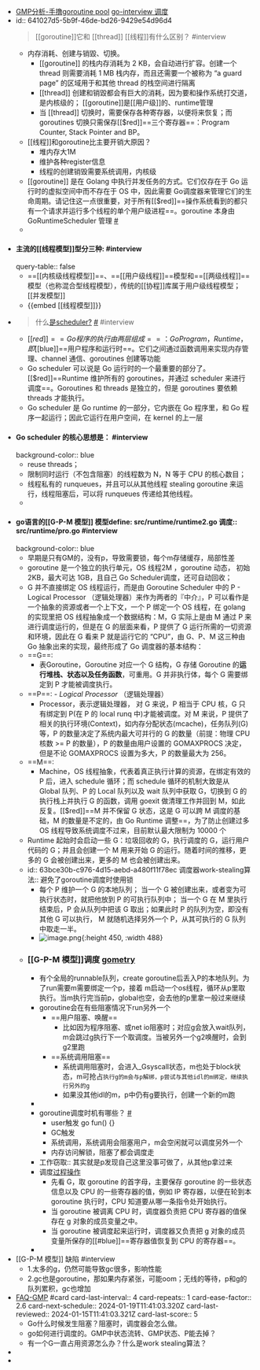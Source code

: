 - [GMP分析-手撸goroutine pool](https://strikefreedom.top/high-performance-implementation-of-goroutine-pool)   [go-interview 调度](https://golang.design/go-questions/sched/goroutine-vs-thread/)
- id:: 641027d5-5b9f-46de-bd26-9429e54d96d4
  > [[goroutine]]它和 [[thread]] [[线程]]有什么区别？ #interview
	- 内存消耗、创建与销毀、切换。
		- [[goroutine]] 的栈内存消耗为 2 KB，会自动进行扩容。创建一个 thread 则需要消耗 1 MB 栈内存，而且还需要一个被称为 “a guard page” 的区域用于和其他 thread 的栈空间进行隔离
		- [[thread]] 创建和销毀都会有巨大的消耗，因为要和操作系统打交道，是内核级的； [[goroutine]]是[[用户级]]的、runtime管理
		- 当 [[thread]] 切换时，需要保存各种寄存器，以便将来恢复；而 goroutines 切换只需保存[[$red]]==三个寄存器==：Program Counter, Stack Pointer and BP。
	- [[线程]]和goroutine比主要开销大原因？
		- 堆内存大1M
		- 维护各种register信息
		- 线程的创建销毁需要系统调用，内核级
	- [[goroutine]] 是在 Golang 中执行并发任务的方式。它们仅存在于 Go 运行时的虚拟空间中而不存在于 OS 中，因此需要 Go调度器来管理它们的生命周期。请记住这一点很重要，对于所有[[$red]]==操作系统看到的都只有一个请求并运行多个线程的单个用户级进程==。goroutine 本身由 GoRuntimeScheduler 管理 [#](https://zhuanlan.zhihu.com/p/300613281)
	-
- #### 主流的[[线程模型]]型分三种: #interview
  query-table:: false
	- ==[[内核级线程模型]]==、==[[用户级线程]]==模型和==[[两级线程]]==模型（也称混合型线程模型），传统的[[协程]]库属于用户级线程模型； [[并发模型]]
	- {{embed [[线程模型]]}}
- > 什么[是scheduler?](https://golang.design/go-questions/sched/what-is/)  [#](https://golang.design/go-questions/sched/what-is/) #interview
	- [[$red]]==Go程序的执行由两层组成==：Go Program，Runtime，即[[$blue]]==用户程序和运行时==。它们之间通过函数调用来实现内存管理、channel 通信、goroutines 创建等功能
	- Go scheduler 可以说是 Go 运行时的一个最重要的部分了。[[$red]]==Runtime 维护所有的 goroutines，并通过 scheduler 来进行调度==。Goroutines 和 threads 是独立的，但是 goroutines 要依赖 threads 才能执行。
	- Go scheduler 是 Go runtime 的一部分，它内嵌在 Go 程序里，和 Go 程序一起运行；因此它运行在用户空间，在 kernel 的上一层
- #### Go scheduler 的核心思想是： #interview
  background-color:: blue
	- reuse threads；
	- 限制同时运行（不包含阻塞）的线程数为 N，N 等于 CPU 的核心数目；
	- 线程私有的 runqueues，并且可以从其他线程 stealing goroutine 来运行，线程阻塞后，可以将 runqueues 传递给其他线程。
	-
- #### go语言的[[G-P-M 模型]]   模型define: src/runtime/runtime2.go  调度::  src/runtime/pro.go #interview
  background-color:: blue
	- 早期是只有GM的，没有p，导致需要锁，每个m存储缓存，局部性差
	- goroutine 是一个独立的执行单元，OS 线程2M ，goroutine 动态， 初始 2KB，最大可达 1GB，且自己 Go Scheduler调度，还可自动回收；
	- G 并不直接绑定 OS 线程运行，而是由 Goroutine Scheduler 中的 P - Logical Processor （逻辑处理器）来作为两者的『中介』，P 可以看作是一个抽象的资源或者一个上下文，一个 P 绑定一个 OS 线程，在 golang 的实现里把 OS 线程抽象成一个数据结构：M，G 实际上是由 M 通过 P 来进行调度运行的，但是在 G 的层面来看，P 提供了 G 运行所需的一切资源和环境，因此在 G 看来 P 就是运行它的 “CPU”，由 G、P、M 这三种由 Go 抽象出来的实现，最终形成了 Go 调度器的基本结构：
	- ==G==:
		- 表Goroutine，Goroutine 对应一个 G 结构，G 存储 Goroutine 的**运行堆栈、状态以及任务函数**，可重用。G 并非执行体，每个 G 需要绑定到 P 才能被调度执行。
	- ==P==:  - _Logical Processor_ （逻辑处理器）
		- Processor，表示逻辑处理器， 对 G 来说，P 相当于 CPU 核，G 只有绑定到 P(在 P 的 local runq 中)才能被调度。对 M 来说，P 提供了相关的执行环境(Context)，如内存分配状态(mcache)，任务队列(G)等，P 的数量决定了系统内最大可并行的 G 的数量（前提：物理 CPU 核数 >= P 的数量），P 的数量由用户设置的 GOMAXPROCS 决定，但是不论 GOMAXPROCS 设置为多大，P 的数量最大为 256。
	- ==M==:
		- Machine，OS 线程抽象，代表着真正执行计算的资源，在绑定有效的 P 后，进入 schedule 循环；而 schedule 循环的机制大致是从 Global 队列、P 的 Local 队列以及 wait 队列中获取 G，切换到 G 的执行栈上并执行 G 的函数，调用 goexit 做清理工作并回到 M，如此反复。[[$red]]==M 并不保留 G 状态，这是 G 可以跨 M 调度的基础，M 的数量是不定的，由 Go Runtime 调整==，为了防止创建过多 OS 线程导致系统调度不过来，目前默认最大限制为 10000 个
	- Runtime 起始时会启动一些 G：垃圾回收的 G，执行调度的 G，运行用户代码的 G；并且会创建一个 M 用来开始 G 的运行。随着时间的推移，更多的 G 会被创建出来，更多的 M 也会被创建出来。
	- id:: 63bce30b-c976-4d15-aebd-a480f11f78ec
	  调度器work-stealing算法:: 避免了goroutine调度时使用锁
		- 每个 P 维护一个 G 的本地队列；
		  当一个 G 被创建出来，或者变为可执行状态时，就把他放到 P 的可执行队列中；
		  当一个 G 在 M 里执行结束后，P 会从队列中把该 G 取出；如果此时 P 的队列为空，即没有其他 G 可以执行， M 就随机选择另外一个 P，从其可执行的 G 队列中取走一半。
		- ![image.png](../assets/image_1673931158843_0.png){:height 450, :width 488}
	- ### [[G-P-M 模型]]调度 [gometry](https://strikefreedom.top/archives/high-performance-implementation-of-goroutine-pool)
		- 有个全局的runnable队列，create goroutine后丢入P的本地队列。为了run需要m需要绑定一个p，接着 m启动一个os线程，循环从p里取执行。当m执行完当前p，global也空，会去他的p里拿一般过来继续
		- goroutine会在有些阻塞情况下run另外一个
			- ==用户阻塞、唤醒==
				- 比如因为程序阻塞、或net io阻塞时；对应g会放入wait队列，m会跳过g执行下一个取调度。当被另外一个g2唤醒时，会到g2里跑
			- ==系统调用阻塞==
				- 系统调用阻塞时，会进入_Gsyscall状态，m也处于block状态，m可抢占`执行g的m会与p解绑，p尝试与其他idl的m绑定，继续执行另外的g`
				- 如果没其他idl的m，p中仍有g要执行，创建一个新的m跑
		-
		- goroutine调度时机有哪些？ [#](http://golang.design/go-questions/sched/when/)
			- user触发 go fun() {}
			- GC触发
			- 系统调用，系统调用会阻塞用户，m会空闲就可以调度另外一个
			- 内存访问解锁，阻塞了都会调度走
		- 工作窃取:: 其实就是p发现自己这里没事可做了，从其他p拿过来
		- 调度[过程操作](https://golang.design/go-questions/sched/gpm/)
			- 先看 G，取 goroutine 的首字母，主要保存 goroutine 的一些状态信息以及 CPU 的一些寄存器的值，例如 IP 寄存器，以便在轮到本 goroutine 执行时，CPU 知道要从哪一条指令处开始执行。
			- 当 goroutine 被调离 CPU 时，调度器负责把 CPU 寄存器的值保存在 g 对象的成员变量之中。
			- 当 goroutine 被调度起来运行时，调度器又负责把 g 对象的成员变量所保存的[[#blue]]==寄存器值恢复到 CPU 的寄存器==。
		-
- [[G-P-M 模型]] 缺陷 #interview
	- 1.太多的g，仍然可能导致gc很多，影响性能
	- 2.gc也是goroutine，那如果内存紧张，可能oom；无线的等待，p和g的队列累积，gc也增加
- [FAQ-GMP](https://zhuanlan.zhihu.com/p/471490292) #card
  card-last-interval:: 4
  card-repeats:: 1
  card-ease-factor:: 2.6
  card-next-schedule:: 2024-01-19T11:41:03.320Z
  card-last-reviewed:: 2024-01-15T11:41:03.321Z
  card-last-score:: 5
	- Go什么时候发生阻塞？阻塞时，调度器会怎么做。
	- go如何进行调度的。GMP中状态流转、GMP状态、P能去掉？
	- 有一个G一直占用资源怎么办？什么是work stealing算法？
-
-